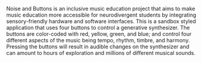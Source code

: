Noise and Buttons is an inclusive music education project that aims to make music education more accessible for neurodivergent students by integrating sensory-friendly hardware and software interfaces.  This is a sandbox styled application that uses four buttons to control a generative synthesizer.  The buttons are color-coded with red, yellow, green, and blue; and control four different aspects of the music being tempo, rhythm, timbre, and harmony.  Pressing the buttons will result in audible changes on the synthesizer and can amount to hours of exploration and millions of different musical sounds.
